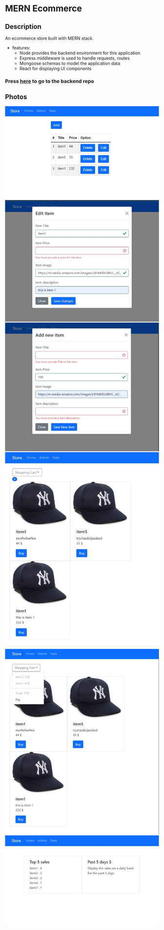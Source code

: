 # MERN Ecommerce   

## Description

An ecommerce store built with MERN stack. 

* features:
  * Node provides the backend environment for this application
  * Express middleware is used to handle requests, routes
  * Mongoose schemas to model the application data
  * React for displaying UI components

### Press [here](https://github.com/soferdani/whistassignmentBack) to go to the backend repo 


## Photos

![admin1](assets/admin1.jpg)
![admin2](assets/admin2.jpg)
![admin3](assets/admin3.jpg)
![home1](assets/home1.jpg)
![home2](assets/home2.jpg)
![stats1](assets/stats1.jpg)




